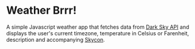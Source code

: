 # Weather Brrr!

A simple Javascript weather app that fetches data from [Dark Sky API](https://darksky.net/dev) and displays the user's current timezone, temperature in Celsius or Farenheit, description and accompanying [Skycon](https://darkskyapp.github.io/skycons/).
